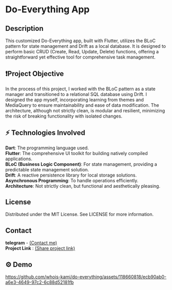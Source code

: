 # Do-Everything App
## Description
This customized Do-Everything app, built with Flutter, utilizes the BLoC pattern for state management and Drift as a local database. It is designed to perform basic CRUD (Create, Read, Update, Delete) functions, offering a straightforward yet effective tool for comprehensive task management.

## ❗Project Objective
In the process of this project, I worked with the BLoC pattern as a state manager and transitioned to a relational SQL database using Drift. I designed the app myself, incorporating learning from themes and MediaQuery to ensure maintainability and ease of data modification. The architecture, although not strictly clean, is modular and resilient, minimizing the risk of breaking functionality with isolated changes.

## ⚡️ Technologies Involved
**Dart**: The programming language used.<br />
**Flutter**: The comprehensive UI toolkit for building natively compiled applications.<br />
**BLoC (Business Logic Component)**: For state management, providing a predictable state management solution.<br />
**Drift**: A reactive persistence library for local storage solutions.<br />
**Asynchronous Programming**: To handle operations efficiently.<br />
**Architecture**: Not strictly clean, but functional and aesthetically pleasing.

## License
Distributed under the MIT License. See LICENSE for more information.

## Contact
**telegram** - [(Contact me)](https://t.me/vtelegpam)<br />
**Project Link** : [(Share project link)](https://github.com/whois-kami/do-everything)

## ⚙️ Demo
https://github.com/whois-kami/do-everything/assets/118660818/ecb90ab0-a6e3-4649-97c2-6c88d52181fb



